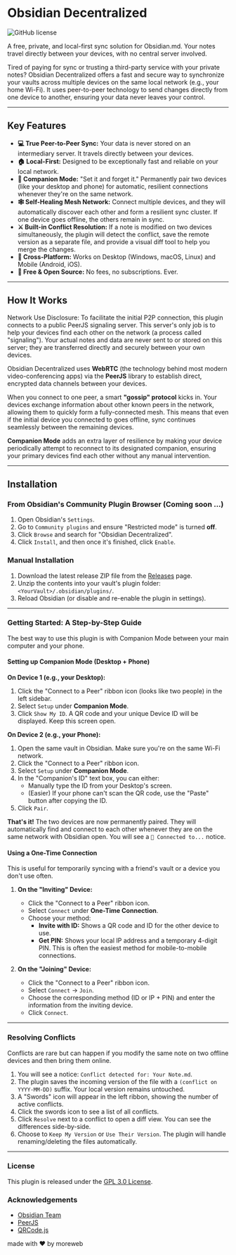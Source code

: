 # Obsidian Decentralized
![GitHub license](https://img.shields.io/github/license/iWebbIO/obsidian-decentralized)

A free, private, and local-first sync solution for Obsidian.md. Your notes travel directly between your devices, with no central server involved.

Tired of paying for sync or trusting a third-party service with your private notes? Obsidian Decentralized offers a fast and secure way to synchronize your vaults across multiple devices on the same local network (e.g., your home Wi-Fi). It uses peer-to-peer technology to send changes directly from one device to another, ensuring your data never leaves your control.

---

## Key Features
*   **💻 True Peer-to-Peer Sync:** Your data is never stored on an intermediary server. It travels directly between your devices.
*   **🏠 Local-First:** Designed to be exceptionally fast and reliable on your local network.
*   **🤖 Companion Mode:** "Set it and forget it." Permanently pair two devices (like your desktop and phone) for automatic, resilient connections whenever they're on the same network.
*   **🕸️ Self-Healing Mesh Network:** Connect multiple devices, and they will automatically discover each other and form a resilient sync cluster. If one device goes offline, the others remain in sync.
*   **⚔️ Built-in Conflict Resolution:** If a note is modified on two devices simultaneously, the plugin will detect the conflict, save the remote version as a separate file, and provide a visual diff tool to help you merge the changes.
*   **📱 Cross-Platform:** Works on Desktop (Windows, macOS, Linux) and Mobile (Android, iOS).
*   **💸 Free & Open Source:** No fees, no subscriptions. Ever.

---

## How It Works
Network Use Disclosure: To facilitate the initial P2P connection, this plugin connects to a public PeerJS signaling server. This server's only job is to help your devices find each other on the network (a process called "signaling"). Your actual notes and data are never sent to or stored on this server; they are transferred directly and securely between your own devices.

Obsidian Decentralized uses **WebRTC** (the technology behind most modern video-conferencing apps) via the **PeerJS** library to establish direct, encrypted data channels between your devices.

When you connect to one peer, a smart **"gossip" protocol** kicks in. Your devices exchange information about other known peers in the network, allowing them to quickly form a fully-connected mesh. This means that even if the initial device you connected to goes offline, sync continues seamlessly between the remaining devices.

**Companion Mode** adds an extra layer of resilience by making your device periodically attempt to reconnect to its designated companion, ensuring your primary devices find each other without any manual intervention.

---

## Installation
### From Obsidian's Community Plugin Browser (Coming soon ...)

1.  Open Obsidian's `Settings`.
2.  Go to `Community plugins` and ensure "Restricted mode" is turned **off**.
3.  Click `Browse` and search for "Obsidian Decentralized".
4.  Click `Install`, and then once it's finished, click `Enable`.

### Manual Installation

1.  Download the latest release ZIP file from the [Releases](https://github.com/iWebbIO/obsidian-decentralized/releases) page.
2.  Unzip the contents into your vault's plugin folder: `<YourVault>/.obsidian/plugins/`.
3.  Reload Obsidian (or disable and re-enable the plugin in settings).

---

### Getting Started: A Step-by-Step Guide
The best way to use this plugin is with Companion Mode between your main computer and your phone.

#### Setting up Companion Mode (Desktop + Phone)

**On Device 1 (e.g., your Desktop):**

1.  Click the "Connect to a Peer" ribbon icon (looks like two people) in the left sidebar.
2.  Select `Setup` under **Companion Mode**.
3.  Click `Show My ID`. A QR code and your unique Device ID will be displayed. Keep this screen open.

**On Device 2 (e.g., your Phone):**

1.  Open the same vault in Obsidian. Make sure you're on the same Wi-Fi network.
2.  Click the "Connect to a Peer" ribbon icon.
3.  Select `Setup` under **Companion Mode**.
4.  In the "Companion's ID" text box, you can either:
    *   Manually type the ID from your Desktop's screen.
    *   (Easier) If your phone can't scan the QR code, use the "Paste" button after copying the ID.
5.  Click `Pair`.

**That's it!** The two devices are now permanently paired. They will automatically find and connect to each other whenever they are on the same network with Obsidian open. You will see a `🤝 Connected to...` notice.

#### Using a One-Time Connection
This is useful for temporarily syncing with a friend's vault or a device you don't use often.

1.  **On the "Inviting" Device:**
    *   Click the "Connect to a Peer" ribbon icon.
    *   Select `Connect` under **One-Time Connection**.
    *   Choose your method:
        *   **Invite with ID:** Shows a QR code and ID for the other device to use.
        *   **Get PIN:** Shows your local IP address and a temporary 4-digit PIN. This is often the easiest method for mobile-to-mobile connections.

2.  **On the "Joining" Device:**
    *   Click the "Connect to a Peer" ribbon icon.
    *   Select `Connect` -> `Join`.
    *   Choose the corresponding method (ID or IP + PIN) and enter the information from the inviting device.
    *   Click `Connect`.

---

### Resolving Conflicts
Conflicts are rare but can happen if you modify the same note on two offline devices and then bring them online.

1.  You will see a notice: `Conflict detected for: Your Note.md`.
2.  The plugin saves the incoming version of the file with a `(conflict on YYYY-MM-DD)` suffix. Your local version remains untouched.
3.  A "Swords" icon will appear in the left ribbon, showing the number of active conflicts.
4.  Click the swords icon to see a list of all conflicts.
5.  Click `Resolve` next to a conflict to open a diff view. You can see the differences side-by-side.
6.  Choose to `Keep My Version` or `Use Their Version`. The plugin will handle renaming/deleting the files automatically.

---

### License
This plugin is released under the [GPL 3.0 License](LICENSE).
### Acknowledgements
* [Obsidian Team](https://obsidian.md)
* [PeerJS](https://peerjs.com/)
* [QRCode.js](https://github.com/davidshimjs/qrcodejs)

made with ❤️ by moreweb
